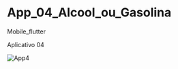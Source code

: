 <h1> App_04_Alcool_ou_Gasolina</h1>

Mobile_flutter

Aplicativo 04
<td>
  
![App4](https://user-images.githubusercontent.com/61985297/162428306-31249482-c3e8-468a-97c0-b16f6f81b2ac.png)
